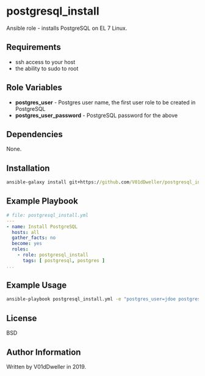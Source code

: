 postgresql\_install
===================

Ansible role - installs PostgreSQL on EL 7 Linux.

Requirements
------------

* ssh access to your host
* the ability to sudo to root

Role Variables
--------------

* **postgres\_user** - Postgres user name, the first user role to be created in PostgreSQL
* **postgres\_user\_password** - PostgreSQL password for the above

Dependencies
------------

None.

Installation
------------
```cmd
ansible-galaxy install git+https://github.com/V01dDweller/postgresql_install.git
```

Example Playbook
----------------


```yaml
# file: postgresql_install.yml
---
- name: Install PostgreSQL
  hosts: all
  gather_facts: no
  become: yes
  roles:
    - role: postgresql_install
      tags: [ postgresql, postgres ]
...
```

Example Usage
-------------

```cmd
ansible-playbook postgresql_install.yml -e "postgres_user=jdoe postgres_user_password=joe'sreallystrongpassword"
```

License
-------

BSD

Author Information
------------------

Written by V01dDweller in 2019.
